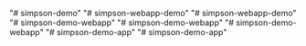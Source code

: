 "# simpson-demo" 
"# simpson-webapp-demo" 
"# simpson-webapp-demo" 
"# simpson-demo-webapp" 
"# simpson-demo-webapp" 
"# simpson-demo-webapp" 
"# simpson-demo-app" 
"# simpson-demo-app" 
